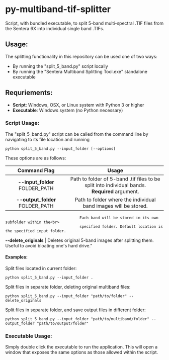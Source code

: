 # py-multiband-tif-splitter
Script, with bundled executable, to split 5-band multi-spectral .TIF files from the Sentera 6X into individual single band .TIFs.

## Usage:
The splitting functionality in this repository can be used one of two ways:
* By running the "split_5_band.py" script locally
* By running the "Sentera Multiband Splitting Tool.exe" standalone executable

## Requriements:
* **Script**: Windows, OSX, or Linux system with Python 3 or higher
* **Executable**: Windows system (no Python necessary)

### Script Usage:
The "split_5_band.py" script can be called from the command line by navigating to its file location and running

    python split_5_band.py --input_folder [--options]
  
These options are as follows:

   Command Flag                    |               Usage                     
:-------------------------------:  | :---------------------------------------: 
 **--input_folder**  FOLDER_PATH   | Path to folder of 5-band .tif files to be split into individual bands.<br>**Required** argument. 
**--output_folder**  FOLDER_PATH   | Path to folder where the individual band images will be stored.<br> 
                                     Each band will be stored in its own subfolder within the<br> 
                                     specified folder. Default location is the specified input folder.      
**--delete_originals**             | Deletes original 5-band images after splitting them.<br> 
                                       Useful to avoid bloating one's hard drive."

#### Examples:

Split files located in current folder:

    python split_5_band.py --input_folder .
  
Split files in separate folder, deleting original multiband files:

    python split_5_band.py --input_folder "path/to/folder" --delete_originals
  
Split files in separate folder, and save output files in different folder:

    python split_5_band.py --input_folder "path/to/multiband/folder" --output_folder "path/to/output/folder"
  
  
### Executable Usage:
Simply double click the executable to run the application. This will open a window that exposes the same options as those allowed within the script.
